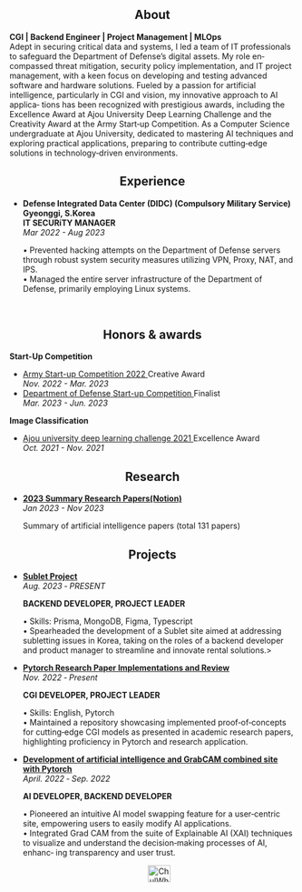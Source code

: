 
<h2 align="center">About</h2>

**CGI | Backend Engineer | Project Management | MLOps** <br>
Adept in securing critical data and systems, I led a team of IT professionals to safeguard the Department of Defense’s digital assets. My role en‑
compassed threat mitigation, security policy implementation, and IT project management, with a keen focus on developing and testing advanced
software and hardware solutions. Fueled by a passion for artificial intelligence, particularly in CGI and vision, my innovative approach to AI applica‑
tions has been recognized with prestigious awards, including the Excellence Award at Ajou University Deep Learning Challenge and the Creativity
Award at the Army Start‑up Competition. As a Computer Science undergraduate at Ajou University, dedicated to mastering AI techniques and
exploring practical applications, preparing to contribute cutting‑edge solutions in technology‑driven environments.


<h2 align="center">Experience</h2>
<ul>
  <li><b>Defense Integrated Data Center (DIDC) (Compulsory Military Service) Gyeonggi, S.Korea</b></li>
  <b>IT SECURiTY MANAGER </b><br>
  <em>Mar 2022 - Aug 2023</em>
  <p>• Prevented hacking attempts on the Department of Defense servers through robust system security measures utilizing VPN, Proxy, NAT, and IPS. <br>
    • Managed the entire server infrastructure of the Department of Defense, primarily employing Linux systems.

  </p>
</ul> <br>

<h2 align="center">Honors & awards</h2>
<strong align="center">Start-Up Competition</strong><br>
<ul>
<li><a href="https://www.youtube.com/watch?v=6UKhfe7kEWY"> Army Start-up Competition 2022 </a> Creative Award </li> <em>Nov. 2022 - Mar. 2023</em>

<li> <a href="https://www.youtube.com/watch?v=6UKhfe7kEWY/"> Department of Defense Start-up Competition </a> Finalist </li> <em>Mar. 2023 - Jun. 2023</em>
</ul>

<strong align="center">Image Classification</strong><br>
<ul><li><a href="https://github.com/cjfghk5697/AjouDeeplearning_Compete">Ajou university deep learning challenge 2021 </a> Excellence Award</li> <em>Oct. 2021 - Nov. 2021 </em>
</ul>

<h2 align="center">Research</h2>
<ul>
  <li><b><a href="https://rose-palm-6f0.notion.site/2023-Research-Papers-7f6f591305a0415cbc4a07736a1dea66?pvs=4">2023 Summary Research Papers(Notion)</li></a></b></li>  <em> Jan 2023 - Nov 2023</em>
  <p>Summary of artificial intelligence papers (total 131 papers)</p>
</ul>
<h2 align="center">Projects</h2>
<ul>
  
  <li><b><a href="https://github.com/Sublet-K/Sublet">Sublet Project</li></a></b></li>
  </li></a></b></li> <em>Aug. 2023 ‑ PRESENT</em>
  <p><b>BACKEND DEVELOPER, PROJECT LEADER</b></p>
<p>• Skills: Prisma, MongoDB, Figma, Typescript <br>
• Spearheaded the development of a Sublet site aimed at addressing subletting issues in Korea, taking on the roles of a backend developer and
product manager to streamline and innovate rental solutions.></p>

  <li><b><a href="https://github.com/cjfghk5697/Pytorch-Research-Paper-Implementations">Pytorch Research Paper Implementations and Review
</li></a></b></li> <em>Nov. 2022 ‑ Present</em>
<p><b>CGI DEVELOPER, PROJECT LEADER</b></p>
  <p>• Skills: English, Pytorch<br>
• Maintained a repository showcasing implemented proof‑of‑concepts for cutting‑edge CGI models as presented in academic research papers,
highlighting proficiency in Pytorch and research application.
 </p>
  
  <li><b><a href="https://github.com/cjfghk5697/classification_site">Development of artificial intelligence and GrabCAM combined site with Pytorch
</li></a></b></li>  <em>  April. 2022 ‑ Sep. 2022</em>
  <p>  <b>AI DEVELOPER, BACKEND DEVELOPER</b></p>
  <p>• Pioneered an intuitive AI model swapping feature for a user‑centric site, empowering users to easily modify AI applications.<br>
• Integrated Grad CAM from the suite of Explainable AI (XAI) techniques to visualize and understand the decision‑making processes of AI, enhanc‑
ing transparency and user trust.</p>


<p align="center">
<a href="https://www.linkedin.com/in/chulhwa-han-441370249" rel="nofollow"><img align="center" src="https://raw.githubusercontent.com/rahuldkjain/github-profile-readme-generator/master/src/images/icons/Social/linked-in-alt.svg" alt="ChulWha Han" height="30" width="40" style="max-width: 100%;">
</a>
</p>
